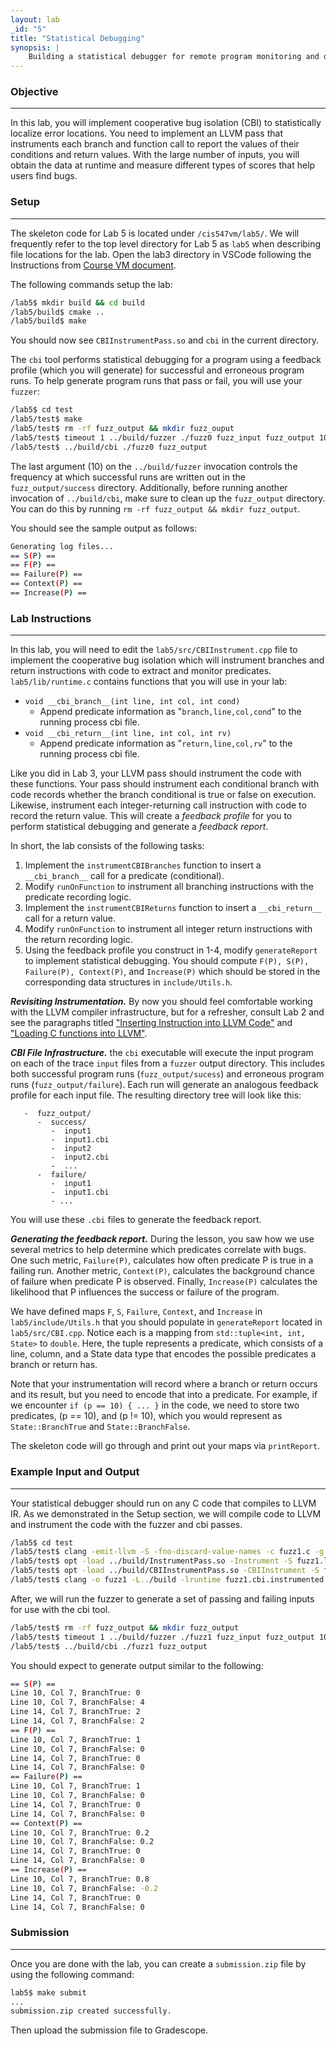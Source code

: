 ```yaml
---
layout: lab
_id: "5"
title: "Statistical Debugging"
synopsis: |
    Building a statistical debugger for remote program monitoring and debugging.
---
```


### Objective  

---

In this lab, you will implement cooperative bug isolation (CBI) to statistically localize error locations.
You need to implement an LLVM pass that instruments each branch and function call to report the values of their conditions and return values.
With the large number of inputs, you will obtain the data at runtime and measure different types of scores that help users find bugs.

### Setup

---

The skeleton code for Lab 5 is located under `/cis547vm/lab5/`.
We will frequently refer to the top level directory for Lab 5 as `lab5` when describing file locations for the lab.
Open the lab3 directory in VSCode following the Instructions from [Course VM document][Course VM Document].

The following commands setup the lab:

```sh
/lab5$ mkdir build && cd build
/lab5/build$ cmake ..
/lab5/build$ make
```

You should now see `CBIInstrumentPass.so` and `cbi` in the current directory.

The `cbi` tool performs statistical debugging for a program using a feedback profile (which you will generate) for successful and erroneous program runs.
To help generate program runs that pass or fail, you will use your `fuzzer`:

```sh
/lab5$ cd test
/lab5/test$ make
/lab5/test$ rm -rf fuzz_output && mkdir fuzz_ouput
/lab5/test$ timeout 1 ../build/fuzzer ./fuzz0 fuzz_input fuzz_output 10
/lab5/test$ ../build/cbi ./fuzz0 fuzz_output
```
The last argument (10) on the `../build/fuzzer` invocation controls the frequency at which successful runs are written out in the `fuzz_output/success` directory.
Additionally, before running another invocation of `../build/cbi`, make sure to clean up the `fuzz_output` directory.
You can do this by running `rm -rf fuzz_output && mkdir fuzz_output`.

You should see the sample output as follows:

```sh
Generating log files...
== S(P) ==
== F(P) ==
== Failure(P) ==
== Context(P) ==
== Increase(P) ==
```

### Lab Instructions

---

In this lab, you will need to edit the `lab5/src/CBIInstrument.cpp` file to implement the cooperative bug isolation which will instrument branches and return instructions with code to extract and monitor predicates.
`lab5/lib/runtime.c` contains functions that you will use in your lab:

- `void __cbi_branch__(int line, int col, int cond)`
   - Append predicate information as "`branch,line,col,cond`" to the running process cbi file.
- `void __cbi_return__(int line, int col, int rv)`
   - Append predicate information as "`return,line,col,rv`" to the running process cbi file.

Like you did in Lab 3, your LLVM pass should instrument the code with these functions.
Your pass should instrument each conditional branch with code records whether the branch conditional is true or false on execution.
Likewise, instrument each integer-returning call instruction with code to record the return value.
This will create a *feedback profile* for you to perform statistical debugging and generate a *feedback report*.  

In short, the lab consists of the following tasks:
   1. Implement the `instrumentCBIBranches` function to insert a `__cbi_branch__` call for a predicate (conditional).
   2. Modify `runOnFunction` to instrument all branching instructions with the predicate recording logic.
   3. Implement the `instrumentCBIReturns` function to insert a `__cbi_return__` call for a return value.
   4. Modify `runOnFunction` to instrument all integer return instructions with the return recording logic. 
   5. Using the feedback profile you construct in 1-4, modify `generateReport` to implement statistical debugging.
   You should compute `F(P), S(P), Failure(P), Context(P)`, and `Increase(P)` which should be stored in the corresponding data structures in `include/Utils.h`.

**_Revisiting Instrumentation._** By now you should feel comfortable working with the LLVM compiler infrastructure, but for a refresher, consult Lab 2 and see the paragraphs titled ["Inserting Instruction into LLVM Code"][lab2 instructions] and ["Loading C functions into LLVM"][lab2 instructions].

**_CBI File Infrastructure._** the `cbi` executable will execute the input program on each of the trace `input` files from a `fuzzer` output directory.
This includes both successful program runs (`fuzz_output/sucess`) and erroneous program runs (`fuzz_output/failure`).
Each run will generate an analogous feedback profile for each input file.
The resulting directory tree will look like this:
```
   -  fuzz_output/
      -  success/
         -  input1
         -  input1.cbi
         -  input2
         -  input2.cbi
         -  ...
      -  failure/
         -  input1
         -  input1.cbi
         - ...
```
You will use these `.cbi` files to generate the feedback report.

**_Generating the feedback report._** During the lesson, you saw how we use several metrics to help determine which predicates correlate with bugs.
 One such metric, `Failure(P)`, calculates how often predicate P is true in a failing run.
 Another metric, `Context(P)`, calculates the background chance of failure when predicate P is observed.
 Finally, `Increase(P)` calculates the likelihood that P influences the success or failure of the program.  

 We have defined maps `F`, `S`, `Failure`, `Context`, and `Increase` in `lab5/include/Utils.h` that you should populate in `generateReport` located in `lab5/src/CBI.cpp`.
 Notice each is a mapping from `std::tuple<int, int, State>` to `double`.
 Here, the tuple represents a predicate, which consists of a line, column, and a State data type that encodes the possible predicates a branch or return has.  

Note that your instrumentation will record where a branch or return occurs and its result, but you need to encode that into a predicate.
For example, if we encounter `if (p == 10) { ... }` in the code, we need to store two predicates, (p == 10), and (p != 10), which you would represent as `State::BranchTrue` and `State::BranchFalse`.  

The skeleton code will go through and print out your maps via `printReport`.  


### Example Input and Output

---

Your statistical debugger should run on any C code that compiles to LLVM IR.
As we demonstrated in the Setup section, we will compile code to LLVM and instrument the code with the fuzzer and cbi passes.

```sh
/lab5$ cd test
/lab5/test$ clang -emit-llvm -S -fno-discard-value-names -c fuzz1.c -g
/lab5/test$ opt -load ../build/InstrumentPass.so -Instrument -S fuzz1.ll -o fuzz1.instruented.ll
/lab5/test$ opt -load ../build/CBIInstrumentPass.so -CBIInstrument -S fuzz1.instrumented.ll -o fuzz1.cbi.instrumented.ll
/lab5/test$ clang -o fuzz1 -L../build -lruntime fuzz1.cbi.instrumented.ll
```
After, we will run the fuzzer to generate a set of passing and failing inputs for use with the cbi tool.

```sh
/lab5/test$ rm -rf fuzz_output && mkdir fuzz_output
/lab5/test$ timeout 1 ../build/fuzzer ./fuzz1 fuzz_input fuzz_output 10
/lab5/test$ ../build/cbi ./fuzz1 fuzz_output
```

You should expect to generate output similar to the following:

```sh
== S(P) ==
Line 10, Col 7, BranchTrue: 0
Line 10, Col 7, BranchFalse: 4
Line 14, Col 7, BranchTrue: 2
Line 14, Col 7, BranchFalse: 2
== F(P) ==
Line 10, Col 7, BranchTrue: 1
Line 10, Col 7, BranchFalse: 0
Line 14, Col 7, BranchTrue: 0
Line 14, Col 7, BranchFalse: 0
== Failure(P) ==
Line 10, Col 7, BranchTrue: 1
Line 10, Col 7, BranchFalse: 0
Line 14, Col 7, BranchTrue: 0
Line 14, Col 7, BranchFalse: 0
== Context(P) ==
Line 10, Col 7, BranchTrue: 0.2
Line 10, Col 7, BranchFalse: 0.2
Line 14, Col 7, BranchTrue: 0
Line 14, Col 7, BranchFalse: 0
== Increase(P) ==
Line 10, Col 7, BranchTrue: 0.8 
Line 10, Col 7, BranchFalse: -0.2 
Line 14, Col 7, BranchTrue: 0 
Line 14, Col 7, BranchFalse: 0
```


### Submission

---

Once you are done with the lab, you can create a `submission.zip` file by using the following command:
```sh
lab5$ make submit
...
submission.zip created successfully.
```

Then upload the submission file to Gradescope.


[lab2 instructions]: https://cis.upenn.edu/~cis547/lab2.doc
[Course VM Document]: https://cis.upenn.edu/~cis547/vm.doc



